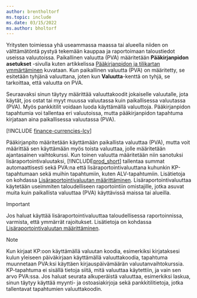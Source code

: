 ```yaml
---
author: brentholtorf
ms.topic: include
ms.date: 03/15/2022
ms.author: bholtorf
---
```

Yritysten toimiessa yhä useammassa maassa tai alueella niiden on välttämätöntä pystyä tekemään kauppaa ja raportoimaan taloustiedot useissa valuutoissa. Paikallinen valuutta (PVA) määritetään **Pääkirjanpidon asetukset** -sivulla kuten artikkelissa [Pääkirjanpidon ja tilikartan ymmärtäminen](../finance-general-ledger.md) kuvataan. Kun paikallinen valuutta (PVA) on määritetty, se esitetään tyhjänä valuuttana, joten kun **Valuutta**-kenttä on tyhjä, se tarkoittaa, että valuutta on PVA.  

Seuraavaksi sinun täytyy määrittää valuuttakoodit jokaiselle valuutalle, jota käytät, jos ostat tai myyt muussa valuutassa kuin paikallisessa valuutassa (PVA). Myös pankkitilit voidaan luoda käyttämällä valuuttoja. Pääkirjanpidon tapahtumia voi tallentaa eri valuutoissa, mutta pääkirjanpidon tapahtuma kirjataan aina paikallisessa valuutassa (PVA).

[!INCLUDE [finance-currencies-lcy](finance-currencies-lcy-note.md)]

Pääkirjanpito määritetään käyttämään paikallista valuuttaa (PVA), mutta voit määrittää sen käyttämään myös toista valuuttaa, jolle määritetään ajantasainen vaihtokurssi. Kun toinen valuutta määritetään niin sanotuksi lisäraportointivaluutaksi, [!INCLUDE[prod_short](prod_short.md)] tallentaa summat automaattisesti sekä PVA:na että lisäraportointivaluuttana kuhunkin KP-tapahtumaan sekä muihin tapahtumiin, kuten ALV-tapahtumiin. Lisätietoja on kohdassa [Lisäraportointivaluutan määrittäminen](../finance-how-setup-additional-currencies.md). Lisäraportointivaluuttaa käytetään useimmiten taloudelliseen raportointiin omistajille, jotka asuvat muita kuin paikallista valuuttaa (PVA) käyttävissä maissa tai alueilla.  

> [!IMPORTANT]
> Jos haluat käyttää lisäraportointivaluuttaa taloudellisessa raportoinnissa, varmista, että ymmärrät rajoitukset. Lisätietoja on kohdassa [Lisäraportointivaluutan määrittäminen](../finance-how-setup-additional-currencies.md).

> [!NOTE]  
> Kun kirjaat KP:oon käyttämällä valuutan koodia, esimerkiksi kirjataksesi kulun yleiseen päiväkirjaan käyttämällä valuuttakoodia, tapahtuma muunnetaan PVA:ksi käyttäen kirjauspäivämäärän valuutanvaihtokurssia. KP-tapahtuma ei sisällä tietoja siitä, mitä valuuttaa käytettiin, ja vain sen arvo PVA:ssa. Jos haluat seurata alkuperäistä valuuttaa, esimerkiksi laskua, sinun täytyy käyttää myynti- ja ostoasiakirjoja sekä pankkitilitietoja, jotka tallentavat tapahtumien valuuttakoodin.
